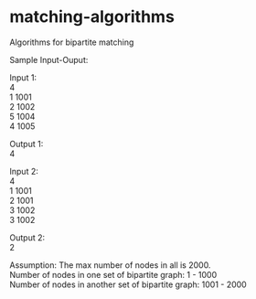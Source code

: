 matching-algorithms
===================

Algorithms for bipartite matching

<p> Sample Input-Ouput:</p>

<p>Input 1: <br/>4 <br/>1 1001 <br/>2 1002 <br/>5 1004 <br/>4 1005</p>

<p>Output 1: <br/>4</p>

<p>Input 2: <br/>4 <br/>1 1001 <br/>2 1001 <br/>3 1002 <br/>3 1002</p>

<p>Output 2: <br/>2</p>

<p>Assumption: The max number of nodes in all is 2000. <br/>Number of nodes in one set of bipartite graph: 1 - 1000 <br/>Number of nodes in another set of bipartite graph: 1001 - 2000 </p>
